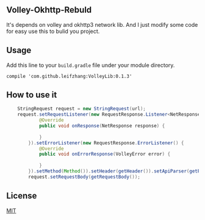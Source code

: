 ## Volley-Okhttp-Rebuld
It's depends on volley and okhttp3 network lib. And I just modify some code for easy use this to bulid you project.

## Usage
Add this line to your `build.gradle` file under your module directory. 
```
compile 'com.github.leifzhang:VolleyLib:0.1.3'
```
## How to use it
```java
    StringRequest request = new StringRequest(url);
    request.setRequestListener(new RequestResponse.Listener<NetResponse>() {
            @Override
            public void onResponse(NetResponse response) {
            
            }
        }).setErrorListener(new RequestResponse.ErrorListener() {
            @Override
            public void onErrorResponse(VolleyError error) {
              
            }
        }).setMethod(Method()).setHeader(getHeader()).setApiParser(getParser()).setCacheTime(cacheTime).setIsRefreshNeed(isNeedRefresh);
        request.setRequestBody(getRequestBody());
```
## License
[MIT](https://opensource.org/licenses/MIT)
